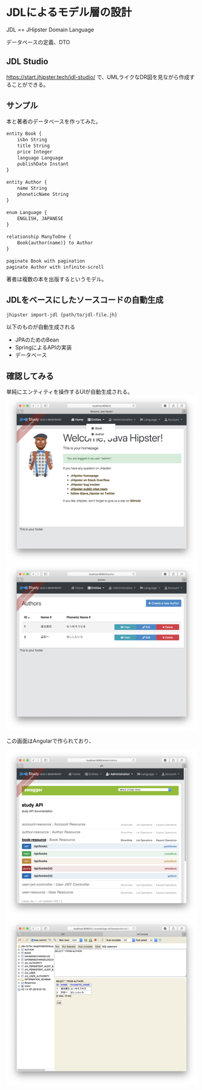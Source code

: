 # JDLによるモデル層の設計

JDL == JHipster Domain Language

データベースの定義、DTO

## JDL Studio
https://start.jhipster.tech/jdl-studio/ で、UMLライクなDR図を見ながら作成することができる。

## サンプル

本と著者のデータベースを作ってみた。

```
entity Book {
	isbn String
    title String
    price Integer
    language Language
    publishDate Instant
}

entity Author {
	name String
    phoneticName String
}

enum Language {
    ENGLISH, JAPANESE
}

relationship ManyToOne {
	Book{author(name)} to Author
}

paginate Book with pagination
paginate Author with infinite-scroll
```

著者は複数の本を出版するというモデル。

## JDLをベースにしたソースコードの自動生成

```
jhipster import-jdl {path/to/jdl-file.jh}
```
以下のものが自動生成される
- JPAのためのBean
- SpringによるAPIの実装
- データベース

## 確認してみる

単純にエンティティを操作するUIが自動生成される。
![Entitiesに追加される](assets/10_jdl_1.png)
![AngularによるUIが生成される](assets/10_jdl_2.png)

この画面はAngularで作られており、

![操作のためのRESTAPI](assets/10_jdl_3.png)
![DBに保存された様子](assets/10_jdl_4.png)

